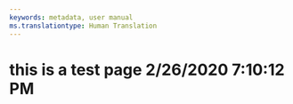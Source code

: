 ```yaml
---
keywords: metadata, user manual
ms.translationtype: Human Translation
---
```

# this is a test page 2/26/2020 7:10:12 PM